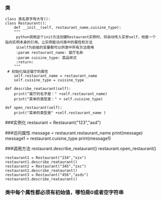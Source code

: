 ### 类   
    class 类名首字母大写():
    class Restaurant():
        def __init__(self, restaurant_name,cuisine_type):
        """
         python调用这个init方法创建Restaurant实例时，将自动传入实参self，他是一个指向实例本身的引用，让实例能访问类中的属性和方法
         以self为前缀的变量都可以供类中所有方法使用
         :param restaurant_name: 餐厅名称
         :param cuisine_type: 菜品样式
         :return:
        """
     # 初始化描述餐厅的属性
        self.restaurant_name = restaurant_name
        self.cuisine_type = cuisine_type

    def describe_reataurant(self):
        print("餐厅的名字是：" +self.restaurant_name)
        print("菜单的类型是：" + self.cuisine_type)

    def open_restaurant(self):
        print("菜单的类型是" +self.restaurant_name )

###实例化
    restaurant = Restaurant("123","asd")

###访问属性
    message = restaurant.restaurant_name
    print(message)
    message1 = restaurant.cuisine_type
    print(message1)

###调用方法
    restaurant.describe_reataurant()
    restaurant.open_restaurant()
    
    restaurant1 = Restaurant("234","xzx")
    restaurant1.describe_reataurant()
    restaurant2 = Restaurant("345","zxc")
    restaurant2.describe_reataurant()
    restaurant3 = Restaurant("456","asds")
    restaurant3.describe_reataurant()

### 类中每个属性都必须有初始值，哪怕是0或者空字符串
